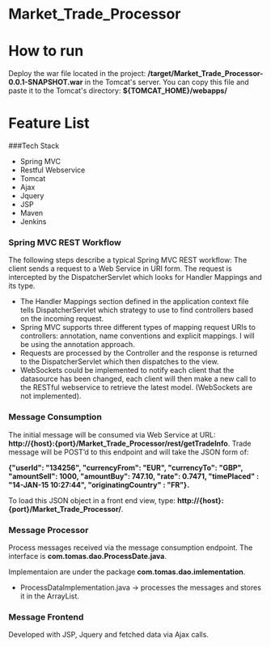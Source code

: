 # Market_Trade_Processor
# How to run
Deploy the war file located in the project: **/target/Market_Trade_Processor-0.0.1-SNAPSHOT.war** in the Tomcat's server. You can copy this file and paste it to the Tomcat's directory: **${TOMCAT_HOME}/webapps/**

# Feature List
###Tech Stack
- Spring MVC
- Restful Webservice
- Tomcat
- Ajax
- Jquery
- JSP
- Maven
- Jenkins

### Spring MVC REST Workflow
The following steps describe a typical Spring MVC REST workflow:
The client sends a request to a Web Service in URI form.
The request is intercepted by the DispatcherServlet which looks for Handler Mappings and its type.
- The Handler Mappings section defined in the application context file tells DispatcherServlet which strategy to use to find controllers based on the incoming request.
- Spring MVC supports three different types of mapping request URIs to controllers: annotation, name conventions and explicit mappings. I will be using the annotation approach.
- Requests are processed by the Controller and the response is returned to the DispatcherServlet which then dispatches to the view.
- WebSockets could be implemented to notify each client that the datasource has been changed, each client will then make a new call to the RESTful webservice to retrieve the latest model. (WebSockets are not implemented).

### Message Consumption
The initial message will be consumed via Web Service at URL: **http://{host}:{port}/Market_Trade_Processor/rest/getTradeInfo**. Trade message will be POST’d to this endpoint and will take the JSON form of:

**{"userId": "134256", "currencyFrom": "EUR", "currencyTo": "GBP", "amountSell": 1000, "amountBuy": 747.10, "rate": 0.7471, "timePlaced" : "14-JAN-15 10:27:44", "originatingCountry" : "FR"}.**

To load this JSON object in a front end view, type: **http://{host}:{port}/Market_Trade_Processor/**.

### Message Processor
Process messages received via the message consumption endpoint.
The interface is **com.tomas.dao.ProcessDate.java**.

Implementaion are under the package **com.tomas.dao.imlementation**.
- ProcessDataImplementation.java -> processes the messages and stores it in the ArrayList.

### Message Frontend
Developed with JSP, Jquery and fetched data via Ajax calls.
